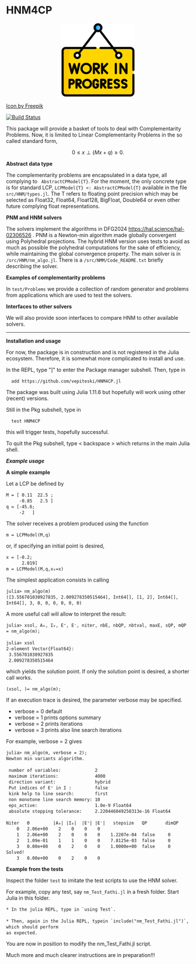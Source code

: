 # HNM4CP

<p align="center">
<img src="./work-progress_5578703.png" width=200 height=200>
</p>

<a href="https://www.freepik.com/icons/work-in-progress">Icon by Freepik</a>

[![Build Status](https://github.com/vepiteski/HNM4CP.jl/actions/workflows/CI.yml/badge.svg?branch=main)](https://github.com/vepiteski/HNM4CP.jl/actions/workflows/CI.yml?query=branch%3Amain)

This package will provide a basket of tools to deal with Complementarity Problems. Now, it is limited to Linear Complementarity Problems in the so called standard form,

$$0\le x \perp (Mx+q) \ge 0.$$



**Abstract data type**


The complementarity problems are encapsulated in a data type, all complying to ``` AbstractCPModel{T}```. For the moment, the only concrete type is for standard LCP, ```LCPModel{T} <: AbstractCPModel{T}``` available in the file ```src/HNM/types.jl```. The T refers to floating point precision which may be selected as Float32, Float64, Float128, BigFloat, Double64 or even other future complying float representations.

**PNM and HNM solvers**

The solvers implement the algorithms in DFG2024 https://hal.science/hal-02306526 . PNM is a Newton-min algorithm made globally convergent using Polyhedral projections. The hybrid HNM version uses tests to avoid as much as possible the polyhedral computations for the sake of efficiency, while maintaining the global convergence property. The main solver is in ```/src/HNM/nm_algo.jl```. There is a ```/src/NMM/Code_README.txt``` briefly describing the solver.

**Examples of complementarity problems**

In ```test/Problems``` we provide a collection of random generator and problems from applications which are used to test the solvers.

**Interfaces to other solvers**

We will also provide soon interfaces to compare HNM to other available solvers.

------------------------------

**Installation and usage**

For now, the package is in construction and is not registered in the Julia ecosystem. Therefore, it is somewhat more complicated to install and use. 


In the REPL, type  "]"  to enter the Package manager subshell.
Then, type in

      add https://github.com/vepiteski/HNM4CP.jl

The package was built using Julia 1.11.6 but hopefully will work using other (recent) versions.

Still in the Pkg subshell, type in

      test HNM4CP

this will trigger tests, hopefully successful.

To quit the Pkg subshell, type < backspace > which returns in the main Julia shell.

***Example usage***

**A simple example**

Let a LCP be defined by
```
M = [ 0.11  22.5 ;
     -0.85   2.5 ]
q = [-45.6;
     -2   ]
```
The solver receives a problem produced using the function 
```
m = LCPModel(M,q)
```
or, if specifying an initial point is desired,
```
x = [-0.2; 
      2.019]
m = LCPModel(M,q,x₀=x)
```

The simplest application consists in calling 
```
julia> nm_algo(m)
([3.556701030927835, 2.009278350515464], Int64[], [1, 2], Int64[], Int64[], 3, 0, 0, 0, 0, 0, 0)
```
A more useful call will allow to interpret the result:
```
julia> xsol, A₀, I₀, E⁺, E⁻, niter, nbE, nbQP, nbtval, maxE, sQP, mQP  = nm_algo(m);

julia> xsol
2-element Vector{Float64}:
 3.556701030927835
 2.009278350515464
```
which yields the solution point. If only the solution point is desired, a shorter call works.
```
(xsol, )= nm_algo(m);
```


If an execution trace is desired, the parameter verbose may be specified.
- verbose = 0    default
- verbose = 1    prints options summary
- verbose = 2    prints iterations
- verbose = 3    prints also line search iterations

For example, verbose = 2 gives

```
julia> nm_algo(m, verbose = 2);
Newton min variants algorithm.

 number of variables:             2
 maximum iterations:              4000
 direction variant:               hybrid
 Put indices of E⁺ in I :         false
 kink help to line search:        first
 non monotone line search memory: 10
 eps_active:                      1.0e-9 Float64
 absolute stopping tolerance:     2.220446049250313e-16 Float64

Niter   Θ         |A₀| |I₀|  |E⁺| |E⁻|   stepsize   QP       dimQP
    0   2.06e+00    2    0    0    0  
    1   2.06e+00    2    0    0    0    1.2207e-04  false     0
    2   1.09e-01    1    1    0    0    7.8125e-03  false     0
    3   0.00e+00    0    2    0    0    1.0000e+00  false     0
Solved! 
    3   0.00e+00    0    2    0    0   
```





**Example from the tests**

Inspect the folder ```test``` to imitate the test scripts to use the HNM solver.

For example, copy any test, say `nm_Test_Fathi.jl` in a fresh folder. Start Julia in this folder.

    * In the julia REPL, type in `using Test`.

    * Then, again in the Julia REPL, typein `include("nm_Test_Fathi.jl")`, which should perform 
    as expected.

You are now in position to modify the nm_Test_Fathi.jl script.


Much more and much clearer instructions are in preparation!!!


